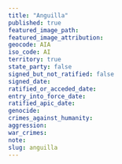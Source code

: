 ```yaml
---
title: "Anguilla"
published: true
featured_image_path:
featured_image_attribution:
geocode: AIA
iso_code: AI
territory: true
state_party: false
signed_but_not_ratified: false
signed_date:
ratified_or_acceded_date:
entry_into_force_date:
ratified_apic_date:
genocide:
crimes_against_humanity:
aggression:
war_crimes:
note:
slug: anguilla
---
```

